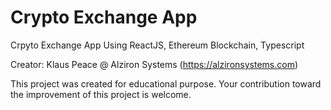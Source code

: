 # Crypto Exchange App
Crpyto Exchange App Using ReactJS, Ethereum Blockchain, Typescript

Creator: Klaus Peace @ Alziron Systems (https://alzironsystems.com)

This project was created for educational purpose.
Your contribution toward the improvement of this project is welcome.
